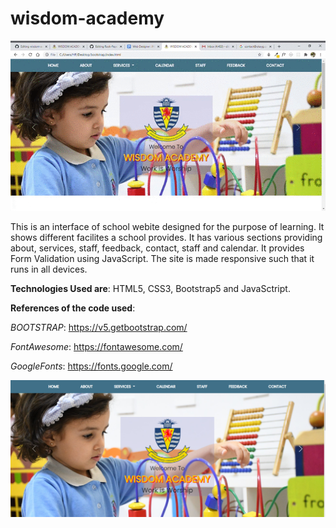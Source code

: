 # wisdom-academy
![](video.gif)

This is an interface of school webite designed for the purpose of learning. It shows different facilites a school provides. It has various sections providing about, services, staff, feedback, contact, staff and calendar. It provides Form Validation using JavaScript.
The site is made responsive such that it runs in all devices.


**Technologies Used are**: HTML5, CSS3, Bootstrap5 and JavaSctript.

**References of the code used**:

*BOOTSTRAP*: https://v5.getbootstrap.com/

*FontAwesome*: https://fontawesome.com/

*GoogleFonts*: https://fonts.google.com/

![](design-preview/a.png)


